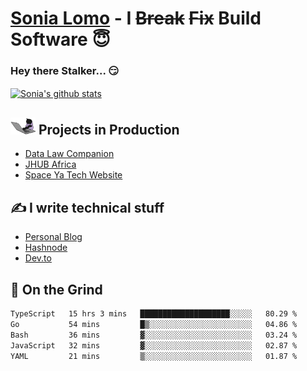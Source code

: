 # [Sonia Lomo](https://sonylomo.github.io/) - I ~~Break~~ ~~Fix~~ Build Software 😇
### Hey there Stalker... 😏 

<a href="https://github.com/sonylomo/github-readme-stats">
  <img align="center" src="https://media.giphy.com/media/lU05nFSW6Y2A/giphy.gif" alt="Sonia's github stats" />
</a>

## <img src="assets/devcat.gif" width="40"> Projects in Production
- [Data Law Companion](https://datalawcompanion.org/)
- [JHUB Africa](https://jhubafrica.com/)
- [Space Ya Tech Website](https://www.spaceyatech.com/)

## ✍️ I write technical stuff
- [Personal Blog](https://sonylomo-github-io.vercel.app/blog)
- [Hashnode](https://sonylomo.hashnode.dev/)
- [Dev.to](https://dev.to/sonylomo)

## 🤡 On the Grind
<!--START_SECTION:waka-->

```txt
TypeScript   15 hrs 3 mins   ████████████████████░░░░░   80.29 %
Go           54 mins         █▒░░░░░░░░░░░░░░░░░░░░░░░   04.86 %
Bash         36 mins         ▓░░░░░░░░░░░░░░░░░░░░░░░░   03.24 %
JavaScript   32 mins         ▓░░░░░░░░░░░░░░░░░░░░░░░░   02.87 %
YAML         21 mins         ▒░░░░░░░░░░░░░░░░░░░░░░░░   01.87 %
```

<!--END_SECTION:waka-->
